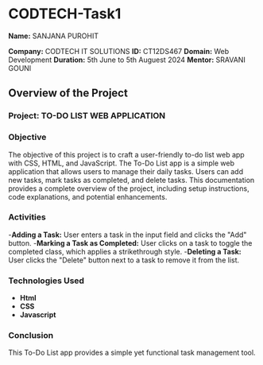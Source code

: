 # CODTECH-Task1

**Name:** SANJANA PUROHIT

**Company:** CODTECH IT SOLUTIONS
**ID:** CT12DS467
**Domain:** Web Development
**Duration:** 5th June to 5th Auguest 2024
**Mentor:** SRAVANI GOUNI


## Overview of the Project

### Project: TO-DO LIST WEB APPLICATION

### Objective
The objective of this project is to craft a user-friendly to-do list web app with CSS, HTML, and
JavaScript. The To-Do List app is a simple web application that allows users to manage their daily tasks. Users can add new tasks, mark tasks as completed, and delete tasks. This documentation provides a complete overview of the project, including setup instructions, code explanations, and potential enhancements.

### Activities
-**Adding a Task:** User enters a task in the input field and clicks the "Add" button.
-**Marking a Task as Completed:** User clicks on a task to toggle the completed class, which applies a strikethrough style.
-**Deleting a Task:** User clicks the "Delete" button next to a task to remove it from the list.

### Technologies Used
- **Html**
- **CSS**
- **Javascript**

### Conclusion
This To-Do List app provides a simple yet functional task management tool.
